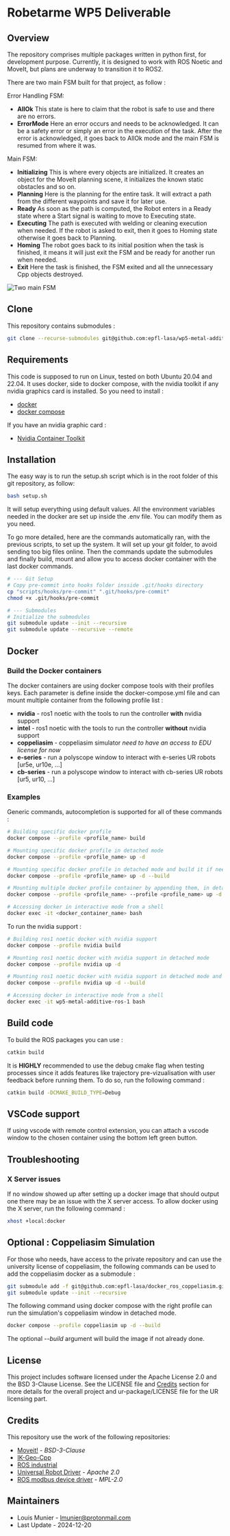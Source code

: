 # Robetarme WP5 Deliverable

## Overview

The repository comprises multiple packages written in python first, for development purpose. Currently, it is designed to work with ROS Noetic and MoveIt, but plans are underway to transition it to ROS2.

There are two main FSM built for that project, as follow :

Error Handling FSM:

- **AllOk** This state is here to claim that the robot is safe to use and there are no errors.
- **ErrorMode**  Here an error occurs and needs to be acknowledged. It can be a safety error or simply an error in the execution of the task. After the error is acknowledged, it goes back to AllOk mode and the main FSM is resumed from where it was.

Main FSM:

- **Initializing** This is where every objects are initialized. It creates an object for the MoveIt planning scene, it initializes the known static obstacles and so on.
- **Planning** Here is the planning for the entire task. It will extract a path from the different waypoints and save it for later use.
- **Ready** As soon as the path is computed, the Robot enters in a Ready state where a Start signal is waiting to move to Executing state.
- **Executing** The path is executed with welding or cleaning execution when needed. If the robot is asked to exit, then it goes to Homing state otherwise it goes back to Planning.
- **Homing** The robot goes back to its initial position when the task is finished, it means it will just exit the FSM and be ready for another run when needed.
- **Exit** Here the task is finished, the FSM exited and all the unnecessary Cpp objects destroyed.

![Two main FSM](240830_mam_deliverable_architecture.svg)

## Clone

This repository contains submodules :

```bash
git clone --recurse-submodules git@github.com:epfl-lasa/wp5-metal-additive.git
```

## Requirements

This code is supposed to run on Linux, tested on both Ubuntu 20.04 and 22.04. It uses docker, side to docker compose, with the nvidia toolkit if any nvidia graphics card is installed. So you need to install :

- [docker](https://docs.docker.com/engine/install/ubuntu/)
- [docker compose](https://docs.docker.com/compose/install/linux/#install-the-plugin-manually)

If you have an nvidia graphic card :

- [Nvidia Container Toolkit](https://docs.nvidia.com/datacenter/cloud-native/container-toolkit/latest/install-guide.html)

## Installation

The easy way is to run the setup.sh script which is in the root folder of this git repository, as follow:

```bash
bash setup.sh
```

It will setup everything using default values. All the environment variables needed in the docker are set up inside the .env file. You can modify them as you need.

To go more detailed, here are the commands automatically ran, with the previous scripts, to set up the system. It will set up your git folder, to avoid sending too big files online. Then the commands update the submodules and finally build, mount and allow you to access docker container with the last docker commands.

```bash
# --- Git Setup
# Copy pre-commit into hooks folder insside .git/hooks directory
cp "scripts/hooks/pre-commit" ".git/hooks/pre-commit"
chmod +x .git/hooks/pre-commit

# --- Submodules
# Initialize the submodules
git submodule update --init --recursive
git submodule update --recursive --remote
```

## Docker

### Build the Docker containers

The docker containers are using docker compose tools with their profiles keys. Each parameter is define inside the docker-compose.yml file and can mount multiple container from the following profile list :

- **nvidia** - ros1 noetic with the tools to run the controller **with** nvidia support
- **intel** - ros1 noetic with the tools to run the controller **without** nvidia support
- **coppeliasim** - coppeliasim simulator *need to have an access to EDU license for now*
- **e-series** - run a polyscope window to interact with e-series UR robots [ur5e, ur10e, ...]
- **cb-series** - run a polyscope window to interact with cb-series UR robots [ur5, ur10, ...]

### Examples

Generic commands, autocompletion is supported for all of these commands :

```bash
# Building specific docker profile
docker compose --profile <profile_name> build

# Mounting specific docker profile in detached mode
docker compose --profile <profile_name> up -d

# Mounting specific docker profile in detached mode and build it if needed
docker compose --profile <profile_name> up -d --build

# Mounting multiple docker profile container by appending them, in detached mode with building option
docker compose --profile <profile_name> --profile <profile_name> up -d --build

# Accessing docker in interactive mode from a shell
docker exec -it <docker_container_name> bash
```

To run the nvidia support :

```bash
# Building ros1 noetic docker with nvidia support
docker compose --profile nvidia build

# Mounting ros1 noetic docker with nvidia support in detached mode
docker compose --profile nvidia up -d

# Mounting ros1 noetic docker with nvidia support in detached mode and build it if needed
docker compose --profile nvidia up -d --build

# Accessing docker in interactive mode from a shell
docker exec -it wp5-metal-additive-ros-1 bash
```

## Build code

To build the ROS packages you can use :

```bash
catkin build
```

It is **HIGHLY** recommended to use the debug cmake flag when testing processes since it adds features like trajectory pre-vizualisation with user feedback before running them. To do so, run the following command :

```bash
catkin build -DCMAKE_BUILD_TYPE=Debug
```

## VSCode support

If using vscode with remote control extension, you can attach a vscode window to the chosen container using the bottom left green button.

## Troubleshooting

### X Server issues

If no window showed up after setting up a docker image that should output one there may be an issue with the X server access. To allow docker using the X server, run the following command :

```bash
xhost +local:docker
```

## Optional : Coppeliasim Simulation

For those who needs, have access to the private repository and can use the university license of coppeliasim, the following commands can be used to add the coppeliasim docker as a submodule :

```bash
git submodule add -f git@github.com:epfl-lasa/docker_ros_coppeliasim.git tools/docker_ros_coppeliasim
git submodule update --init --recursive
```

The following command using docker compose with the right profile can run the simulation's coppeliasim window in detached mode.

```bash
docker compose --profile coppeliasim up -d --build
```

The optional *--build* argument will build the image if not already done.

## License

This project includes software licensed under the Apache License 2.0 and the BSD 3-Clause License.
See the LICENSE file and [Credits](#credits) section for more details for the overall project and ur-package/LICENSE file for the UR licensing part.

## Credits

This repository use the work of the following repositories:

- [Moveit!](https://github.com/moveit/moveit) - *BSD-3-Clause*
- [IK-Geo-Cpp](https://github.com/Verdant-Evolution/ik-geo-cpp)
- [ROS industrial](https://github.com/ros-industrial/universal_robot)
- [Universal Robot Driver](https://github.com/UniversalRobots/Universal_Robots_ROS_Driver) - *Apache 2.0*
- [ROS modbus device driver](https://github.com/epfl-lasa/ros-modbus-device-driver.git) - *MPL-2.0*

## Maintainers

- Louis Munier - <lmunier@protonmail.com>
- Last Update - 2024-12-20
